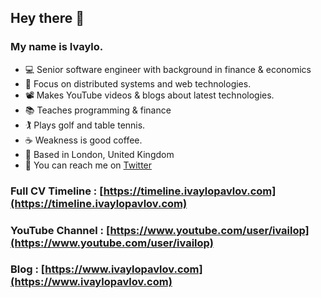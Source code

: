 ## Hey there 👋

### My name is Ivaylo. 

- 💻 Senior software engineer with background in finance & economics
- 📡 Focus on distributed systems and web technologies. 
- 📽 Makes YouTube videos & blogs about latest technologies. 
- 📚 Teaches programming & finance 
- 🏌️‍ Plays golf and table tennis. 
- ☕ Weakness is good coffee. 
- 📍 Based in London, United Kingdom
- 💬 You can reach me on [Twitter](https://twitter.com/ivailop)

### Full CV Timeline : [https://timeline.ivaylopavlov.com](https://timeline.ivaylopavlov.com)

### YouTube Channel : [https://www.youtube.com/user/ivailop](https://www.youtube.com/user/ivailop)

### Blog : [https://www.ivaylopavlov.com](https://www.ivaylopavlov.com)


<!--
**ivailop7/ivailop7** is a ✨ _special_ ✨ repository because its `README.md` (this file) appears on your GitHub profile.

Here are some ideas to get you started:

- 🔭 I’m currently working on ...
- 🌱 I’m currently learning ...
- 👯 I’m looking to collaborate on ...
- 🤔 I’m looking for help with ...
- 💬 Ask me about ...
- 📫 How to reach me: ...
- 😄 Pronouns: ...
- ⚡ Fun fact: ...
-->
